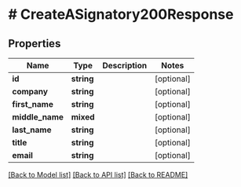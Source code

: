 # # CreateASignatory200Response

## Properties

Name | Type | Description | Notes
------------ | ------------- | ------------- | -------------
**id** | **string** |  | [optional]
**company** | **string** |  | [optional]
**first_name** | **string** |  | [optional]
**middle_name** | **mixed** |  | [optional]
**last_name** | **string** |  | [optional]
**title** | **string** |  | [optional]
**email** | **string** |  | [optional]

[[Back to Model list]](../../README.md#models) [[Back to API list]](../../README.md#endpoints) [[Back to README]](../../README.md)
